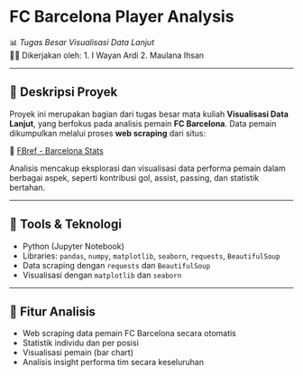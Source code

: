 # FC Barcelona Player Analysis

📊 *Tugas Besar Visualisasi Data Lanjut*  
👨‍💻 Dikerjakan oleh: 1. I Wayan Ardi  2. Maulana Ihsan

---

## 📁 Deskripsi Proyek

Proyek ini merupakan bagian dari tugas besar mata kuliah **Visualisasi Data Lanjut**, yang berfokus pada analisis pemain **FC Barcelona**. Data pemain dikumpulkan melalui proses **web scraping** dari situs:

🔗 [FBref - Barcelona Stats](https://fbref.com/en/squads/206d90db/Barcelona-Stats)

Analisis mencakup eksplorasi dan visualisasi data performa pemain dalam berbagai aspek, seperti kontribusi gol, assist, passing, dan statistik bertahan.

---

## 🔧 Tools & Teknologi

- Python (Jupyter Notebook)
- Libraries: `pandas`, `numpy`, `matplotlib`, `seaborn`, `requests`, `BeautifulSoup`
- Data scraping dengan `requests` dan `BeautifulSoup`
- Visualisasi dengan `matplotlib` dan `seaborn`

---

## 📌 Fitur Analisis
- Web scraping data pemain FC Barcelona secara otomatis
- Statistik individu dan per posisi
- Visualisasi pemain (bar chart)
- Analisis insight performa tim secara keseluruhan

